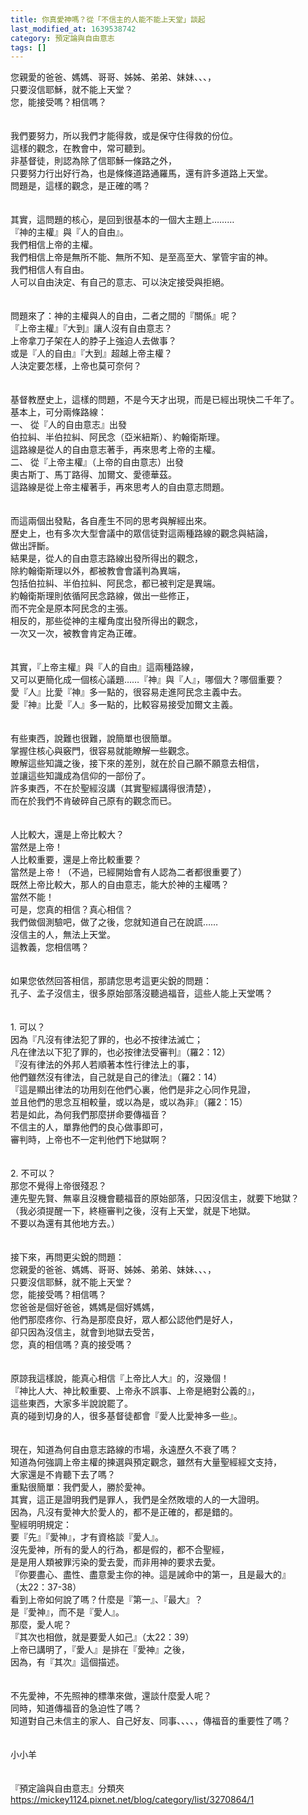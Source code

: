 ```yaml
---
title: 你真愛神嗎？從「不信主的人能不能上天堂」談起
last_modified_at: 1639538742
category: 預定論與自由意志
tags: []
---
```


<div>您親愛的爸爸、媽媽、哥哥、姊姊、弟弟、妹妹、、、，</div>

<div>只要沒信耶穌，就不能上天堂？</div>

<div>您，能接受嗎？相信嗎？</div>

<div>&nbsp;</div>

<div>&nbsp;</div>

<div>我們要努力，所以我們才能得救，或是保守住得救的份位。</div>

<div>這樣的觀念，在教會中，常可聽到。</div>

<div>非基督徒，則認為除了信耶穌一條路之外，</div>

<div>只要努力行出好行為，也是條條道路通羅馬，還有許多道路上天堂。</div>

<div>問題是，這樣的觀念，是正確的嗎？</div>

<div>&nbsp;</div>

<div>&nbsp;</div>

<div>其實，這問題的核心，是回到很基本的一個大主題上………</div>

<div>『神的主權』與『人的自由』。</div>

<div>我們相信上帝的主權。</div>

<div>我們相信上帝是無所不能、無所不知、是至高至大、掌管宇宙的神。</div>

<div>我們相信人有自由。</div>

<div>人可以自由決定、有自己的意志、可以決定接受與拒絕。</div>

<div>&nbsp;</div>

<div>&nbsp;</div>

<div>問題來了：神的主權與人的自由，二者之間的『關係』呢？</div>

<div>『上帝主權』『大到』讓人沒有自由意志？</div>

<div>上帝拿刀子架在人的脖子上強迫人去做事？</div>

<div>或是『人的自由』『大到』超越上帝主權？</div>

<div>人決定要怎樣，上帝也莫可奈何？</div>

<div>&nbsp;</div>

<div>&nbsp;</div>

<div>基督教歷史上，這樣的問題，不是今天才出現，而是已經出現快二千年了。</div>

<div>基本上，可分兩條路線：</div>

<div>一、 從『人的自由意志』出發</div>

<div>伯拉糾、半伯拉糾、阿民念（亞米紐斯）、約翰衛斯理。</div>

<div>這路線是從人的自由意志著手，再來思考上帝的主權。</div>

<div>二、 從『上帝主權』（上帝的自由意志）出發</div>

<div>奧古斯丁、馬丁路得、加爾文、愛德華茲。</div>

<div>這路線是從上帝主權著手，再來思考人的自由意志問題。</div>

<div>&nbsp;</div>

<div>&nbsp;</div>

<div>而這兩個出發點，各自產生不同的思考與解經出來。</div>

<div>歷史上，也有多次大型會議中的眾信徒對這兩種路線的觀念與結論，</div>

<div>做出評斷。</div>

<div>結果是，從人的自由意志路線出發所得出的觀念，</div>

<div>除約翰衛斯理以外，都被教會會議判為異端，</div>

<div>包括伯拉糾、半伯拉糾、阿民念，都已被判定是異端。</div>

<div>約翰衛斯理則依循阿民念路線，做出一些修正，</div>

<div>而不完全是原本阿民念的主張。</div>

<div>相反的，那些從神的主權角度出發所得出的觀念，</div>

<div>一次又一次，被教會肯定為正確。</div>

<div>&nbsp;</div>

<div>&nbsp;</div>

<div>其實，『上帝主權』與『人的自由』這兩種路線，</div>

<div>又可以更簡化成一個核心議題……『神』與『人』，哪個大？哪個重要？</div>

<div>愛『人』比愛『神』多一點的，很容易走進阿民念主義中去。</div>

<div>愛『神』比愛『人』多一點的，比較容易接受加爾文主義。</div>

<div>&nbsp;</div>

<div>&nbsp;</div>

<div>有些東西，說難也很難，說簡單也很簡單。</div>

<div>掌握住核心與竅門，很容易就能瞭解一些觀念。</div>

<div>瞭解這些知識之後，接下來的差別，就在於自己願不願意去相信，</div>

<div>並讓這些知識成為信仰的一部份了。</div>

<div>許多東西，不在於聖經沒講（其實聖經講得很清楚），</div>

<div>而在於我們不肯破碎自己原有的觀念而已。</div>

<div>&nbsp;</div>

<div>&nbsp;</div>

<div>人比較大，還是上帝比較大？</div>

<div>當然是上帝！</div>

<div>人比較重要，還是上帝比較重要？</div>

<div>當然是上帝！（不過，已經開始會有人認為二者都很重要了）</div>

<div>既然上帝比較大，那人的自由意志，能大於神的主權嗎？</div>

<div>當然不能！</div>

<div>可是，您真的相信？真心相信？</div>

<div>我們做個測驗吧，做了之後，您就知道自己在說謊……</div>

<div>沒信主的人，無法上天堂。</div>

<div>這教義，您相信嗎？</div>

<div>&nbsp;</div>

<div>&nbsp;</div>

<div>如果您依然回答相信，那請您思考這更尖銳的問題：</div>

<div>孔子、孟子沒信主，很多原始部落沒聽過福音，這些人能上天堂嗎？</div>

<div>&nbsp;</div>

<div>&nbsp;</div>

<div>1.<span style="white-space:pre"> </span>可以？</div>

<div>因為『凡沒有律法犯了罪的，也必不按律法滅亡；</div>

<div>凡在律法以下犯了罪的，也必按律法受審判』（羅2：12）</div>

<div>『沒有律法的外邦人若順著本性行律法上的事，</div>

<div>他們雖然沒有律法，自己就是自己的律法』（羅2：14）</div>

<div>『這是顯出律法的功用刻在他們心裏，他們是非之心同作見證，</div>

<div>並且他們的思念互相較量，或以為是，或以為非』（羅2：15）</div>

<div>若是如此，為何我們那麼拼命要傳福音？</div>

<div>不信主的人，單靠他們的良心做事即可，</div>

<div>審判時，上帝也不一定判他們下地獄啊？</div>

<div>&nbsp;</div>

<div>&nbsp;</div>

<div>2.<span style="white-space:pre"> </span>不可以？</div>

<div>那您不覺得上帝很殘忍？</div>

<div>連先聖先賢、無辜且沒機會聽福音的原始部落，只因沒信主，就要下地獄？</div>

<div>（我必須提醒一下，終極審判之後，沒有上天堂，就是下地獄。</div>

<div>不要以為還有其他地方去。）</div>

<div>&nbsp;</div>

<div>&nbsp;</div>

<div>接下來，再問更尖銳的問題：</div>

<div>您親愛的爸爸、媽媽、哥哥、姊姊、弟弟、妹妹、、、，</div>

<div>只要沒信耶穌，就不能上天堂？</div>

<div>您，能接受嗎？相信嗎？</div>

<div>您爸爸是個好爸爸，媽媽是個好媽媽，</div>

<div>他們那麼疼你、行為是那麼良好，眾人都公認他們是好人，</div>

<div>卻只因為沒信主，就會到地獄去受苦，</div>

<div>您，真的相信嗎？真的接受嗎？</div>

<div>&nbsp;</div>

<div>&nbsp;</div>

<div>原諒我這樣說，能真心相信『上帝比人大』的，沒幾個！</div>

<div>『神比人大、神比較重要、上帝永不誤事、上帝是絕對公義的』，</div>

<div>這些東西，大家多半說說罷了。</div>

<div>真的碰到切身的人，很多基督徒都會『愛人比愛神多一些』。</div>

<div>&nbsp;</div>

<div>&nbsp;</div>

<div>現在，知道為何自由意志路線的市場，永遠歷久不衰了嗎？</div>

<div>知道為何強調上帝主權的揀選與預定觀念，雖然有大量聖經經文支持，</div>

<div>大家還是不肯聽下去了嗎？</div>

<div>重點很簡單：我們愛人，勝於愛神。</div>

<div>其實，這正是證明我們是罪人，我們是全然敗壞的人的一大證明。</div>

<div>因為，凡沒有愛神大於愛人的，都不是正確的，都是錯的。</div>

<div>聖經明明規定：</div>

<div>要『先』『愛神』，才有資格談『愛人』。</div>

<div>沒先愛神，所有的愛人的行為，都是假的，都不合聖經，</div>

<div>是是用人類被罪污染的愛去愛，而非用神的要求去愛。</div>

<div>『你要盡心、盡性、盡意愛主你的神。這是誡命中的第一，且是最大的』</div>

<div>（太22：37-38）</div>

<div>看到上帝如何說了嗎？什麼是『第一』、『最大』？</div>

<div>是『愛神』，而不是『愛人』。</div>

<div>那麼，愛人呢？</div>

<div>『其次也相倣，就是要愛人如己』（太22：39）</div>

<div>上帝已講明了，『愛人』是排在『愛神』之後，</div>

<div>因為，有『其次』這個描述。</div>

<div>&nbsp;</div>

<div>&nbsp;</div>

<div>不先愛神，不先照神的標準來做，還談什麼愛人呢？</div>

<div>同時，知道傳福音的急迫性了嗎？</div>

<div>知道對自己未信主的家人、自己好友、同事、、、、，傳福音的重要性了嗎？</div>

<div>&nbsp;</div>

<div>&nbsp;</div>

<div>小小羊</div>

<div>&nbsp;</div>

<div>&nbsp;</div>

<div>『預定論與自由意志』分類夾<br>
<a href="https://mickey1124.pixnet.net/blog/category/list/3270864/1" target="_blank">https://mickey1124.pixnet.net/blog/category/list/3270864/1</a></div>

<div>&nbsp;</div>

<p>&nbsp;</p>

<p>&nbsp;</p>

<p>&nbsp;</p>

<p>&nbsp;</p>

